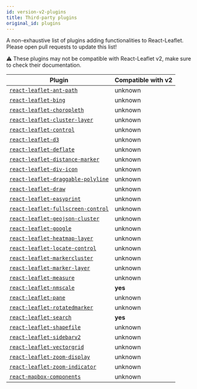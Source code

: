 ```yaml
---
id: version-v2-plugins
title: Third-party plugins
original_id: plugins
---
```


A non-exhaustive list of plugins adding functionalities to React-Leaflet. Please
open pull requests to update this list!

⚠️ These plugins may not be compatible with React-Leaflet v2, make sure to check their documentation.

| Plugin                                                                                               | Compatible with v2 |
| ---------------------------------------------------------------------------------------------------- | ------------------ |
| [`react-leaflet-ant-path`](https://www.npmjs.com/package/react-leaflet-ant-path)                     | unknown            |
| [`react-leaflet-bing`](https://www.npmjs.com/package/react-leaflet-bing)                             | unknown            |
| [`react-leaflet-choropleth`](https://www.npmjs.com/package/react-leaflet-choropleth)                 | unknown            |
| [`react-leaflet-cluster-layer`](https://www.npmjs.com/package/react-leaflet-cluster-layer)           | unknown            |
| [`react-leaflet-control`](https://www.npmjs.com/package/react-leaflet-control)                       | unknown            |
| [`react-leaflet-d3`](https://www.npmjs.com/package/react-leaflet-d3)                                 | unknown            |
| [`react-leaflet-deflate`](https://www.npmjs.com/package/react-leaflet-deflate)                       | unknown            |
| [`react-leaflet-distance-marker`](https://www.npmjs.com/package/react-leaflet-distance-marker)       | unknown            |
| [`react-leaflet-div-icon`](https://www.npmjs.com/package/react-leaflet-div-icon)                     | unknown            |
| [`react-leaflet-draggable-polyline`](https://www.npmjs.com/package/react-leaflet-draggable-polyline) | unknown            |
| [`react-leaflet-draw`](https://www.npmjs.com/package/react-leaflet-draw)                             | unknown            |
| [`react-leaflet-easyprint`](https://www.npmjs.com/package/react-leaflet-easyprint)                   | unknown            |
| [`react-leaflet-fullscreen-control`](https://www.npmjs.com/package/react-leaflet-fullscreen-control) | unknown            |
| [`react-leaflet-geojson-cluster`](https://www.npmjs.com/package/react-leaflet-geojson-cluster)       | unknown            |
| [`react-leaflet-google`](https://www.npmjs.com/package/react-leaflet-google)                         | unknown            |
| [`react-leaflet-heatmap-layer`](https://www.npmjs.com/package/react-leaflet-heatmap-layer)           | unknown            |
| [`react-leaflet-locate-control`](https://www.npmjs.com/package/react-leaflet-locate-control)         | unknown            |
| [`react-leaflet-markercluster`](https://www.npmjs.com/package/react-leaflet-markercluster)           | unknown            |
| [`react-leaflet-marker-layer`](https://www.npmjs.com/package/react-leaflet-marker-layer)             | unknown            |
| [`react-leaflet-measure`](https://www.npmjs.com/package/react-leaflet-measure)                       | unknown            |
| [`react-leaflet-nmscale`](https://www.npmjs.com/package/@marfle/react-leaflet-nmscale)               | **yes**            |
| [`react-leaflet-pane`](https://www.npmjs.com/package/react-leaflet-pane)                             | unknown            |
| [`react-leaflet-rotatedmarker`](https://www.npmjs.com/package/react-leaflet-rotatedmarker)           | unknown            |
| [`react-leaflet-search`](https://www.npmjs.com/package/react-leaflet-search)                         | **yes**            |
| [`react-leaflet-shapefile`](https://www.npmjs.com/package/react-leaflet-shapefile)                   | unknown            |
| [`react-leaflet-sidebarv2`](https://www.npmjs.com/package/react-leaflet-sidebarv2)                   | unknown            |
| [`react-leaflet-vectorgrid`](https://www.npmjs.com/package/react-leaflet-vectorgrid)                 | unknown            |
| [`react-leaflet-zoom-display`](https://www.npmjs.com/package/react-leaflet-zoom-display)             | unknown            |
| [`react-leaflet-zoom-indicator`](https://www.npmjs.com/package/react-leaflet-zoom-indicator)         | unknown            |
| [`react-mapbox-components`](https://www.npmjs.com/package/react-mapbox-components)                   | unknown            |
